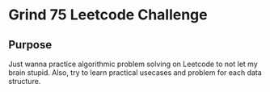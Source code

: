 # Grind 75 Leetcode Challenge

## Purpose

Just wanna practice algorithmic problem solving on Leetcode to not let my brain stupid. Also, try to learn practical usecases and problem for each data structure.
